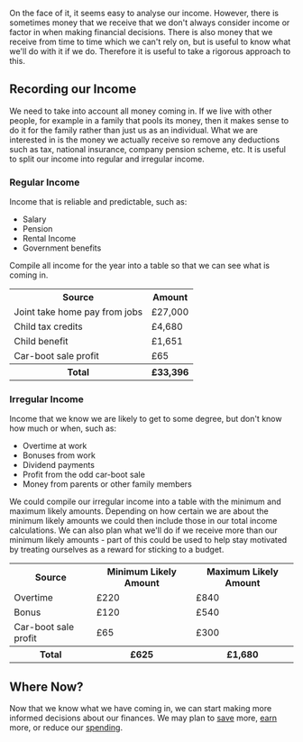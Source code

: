 On the face of it, it seems easy to analyse our income.  However, there is sometimes money that we receive that we don't always consider income or factor in when making financial decisions.  There is also money that we receive from time to time which we can't rely on, but is useful to know what we'll do with it if we do.  Therefore it is useful to take a rigorous approach to this.


## Recording our Income

We need to take into account all money coming in.  If we live with other people, for example in a family that pools its money, then it makes sense to do it for the family rather than just us as an individual.  What we are interested in is the money we actually receive so remove any deductions such as tax, national insurance, company pension scheme, etc.  It is useful to split our income into regular and irregular income.

###  Regular Income

<script type="text/javascript" src="https://www.gstatic.com/charts/loader.js"></script>
<script type="text/javascript">
  google.charts.load('current', {'packages':['corechart']});
  google.charts.setOnLoadCallback(drawChart);

  function drawChart() {
    var data = new google.visualization.DataTable();
    data.addColumn('string', 'Source');
    data.addColumn('number', 'Amount');
    data.addRows([
      ['Joint take home pay from jobs', 27000],
      ['Child tax credits', 4680],
      ['Child benefit', 1651],
    ]);
    var options = {'title':'Household Regular Income',
                   'width':500,
                   'height':300};
    var chart = new google.visualization.PieChart(document.getElementById('regular_income_chart_div'));
    chart.draw(data, options);
  }
</script>
<div class="pull-right" id="regular_income_chart_div"></div>

Income that is reliable and predictable, such as:
* Salary
* Pension
* Rental Income
* Government benefits

Compile all income for the year into a table so that we can see what is coming in.

<table class="table table-bordered hand-written">
  <tr><th>Source</th><th class="text-right">Amount</th></tr>
  <tr><td>Joint take home pay from jobs</td><td class="text-right">£27,000</td></tr>
  <tr><td>Child tax credits</td><td class="text-right">£4,680</td></tr>
  <tr><td>Child benefit</td><td class="text-right">£1,651</td></tr>
  <tr><td>Car-boot sale profit</td><td class="text-right">£65</td></tr>
  <tr><th>Total</th><th class="text-right">£33,396</th></tr>
</table>

### Irregular Income
Income that we know we are likely to get to some degree, but don't know how much or when, such as:
* Overtime at work
* Bonuses from work
* Dividend payments
* Profit from the odd car-boot sale
* Money from parents or other family members

We could compile our irregular income into a table with the minimum and maximum likely amounts.  Depending on how certain we are about the minimum likely amounts we could then include those in our total income calculations.  We can also plan what we'll do if we receive more than our minimum likely amounts - part of this could be used to help stay motivated by treating ourselves as a reward for sticking to a budget.
<table class="table table-bordered hand-written">
  <tr><th>Source</th><th class="text-right">Minimum Likely Amount</th><th class="text-right">Maximum Likely Amount</th></tr>
  <tr><td>Overtime</td><td class="text-right">£220</td><td class="text-right">£840</td></tr>
  <tr><td>Bonus</td><td class="text-right">£120</td><td class="text-right">£540</td></tr>
  <tr><td>Car-boot sale profit</td><td class="text-right">£65</td><td class="text-right">£300</td></tr>
  <tr><th>Total</th><th class="text-right">£625</th><th class="text-right">£1,680</th></tr>
</table>

## Where Now?
Now that we know what we have coming in, we can start making more informed decisions about our finances.  We may plan to [save](/articles/tag/saving/) more, [earn](http://localhost:8780/articles/tag/income/) more, or reduce our [spending](http://localhost:8780/articles/tag/spending/).
